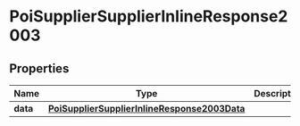 # PoiSupplierSupplierInlineResponse2003

## Properties
Name | Type | Description | Notes
------------ | ------------- | ------------- | -------------
**data** | [**PoiSupplierSupplierInlineResponse2003Data**](PoiSupplierSupplierInlineResponse2003Data.md) |  | 
